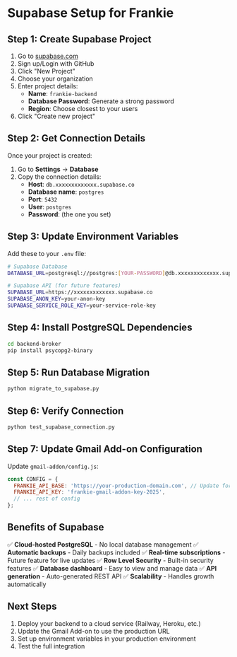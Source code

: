 # Supabase Setup for Frankie

## Step 1: Create Supabase Project

1. Go to [supabase.com](https://supabase.com)
2. Sign up/Login with GitHub
3. Click "New Project"
4. Choose your organization
5. Enter project details:
   - **Name**: `frankie-backend`
   - **Database Password**: Generate a strong password
   - **Region**: Choose closest to your users
6. Click "Create new project"

## Step 2: Get Connection Details

Once your project is created:

1. Go to **Settings** → **Database**
2. Copy the connection details:
   - **Host**: `db.xxxxxxxxxxxxx.supabase.co`
   - **Database name**: `postgres`
   - **Port**: `5432`
   - **User**: `postgres`
   - **Password**: (the one you set)

## Step 3: Update Environment Variables

Add these to your `.env` file:

```bash
# Supabase Database
DATABASE_URL=postgresql://postgres:[YOUR-PASSWORD]@db.xxxxxxxxxxxxx.supabase.co:5432/postgres

# Supabase API (for future features)
SUPABASE_URL=https://xxxxxxxxxxxxx.supabase.co
SUPABASE_ANON_KEY=your-anon-key
SUPABASE_SERVICE_ROLE_KEY=your-service-role-key
```

## Step 4: Install PostgreSQL Dependencies

```bash
cd backend-broker
pip install psycopg2-binary
```

## Step 5: Run Database Migration

```bash
python migrate_to_supabase.py
```

## Step 6: Verify Connection

```bash
python test_supabase_connection.py
```

## Step 7: Update Gmail Add-on Configuration

Update `gmail-addon/config.js`:

```javascript
const CONFIG = {
  FRANKIE_API_BASE: 'https://your-production-domain.com', // Update for production
  FRANKIE_API_KEY: 'frankie-gmail-addon-key-2025',
  // ... rest of config
};
```

## Benefits of Supabase

✅ **Cloud-hosted PostgreSQL** - No local database management
✅ **Automatic backups** - Daily backups included
✅ **Real-time subscriptions** - Future feature for live updates
✅ **Row Level Security** - Built-in security features
✅ **Database dashboard** - Easy to view and manage data
✅ **API generation** - Auto-generated REST API
✅ **Scalability** - Handles growth automatically

## Next Steps

1. Deploy your backend to a cloud service (Railway, Heroku, etc.)
2. Update the Gmail Add-on to use the production URL
3. Set up environment variables in your production environment
4. Test the full integration 